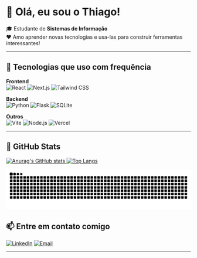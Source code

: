 # 👋 Olá, eu sou o Thiago!

🎓 Estudante de **Sistemas de Informação** 
<br>
❤️ Amo aprender novas tecnologias e usa-las para construir ferramentas interessantes!

---

## 🚀 Tecnologias que uso com frequência

**Frontend**  
![React](https://img.shields.io/badge/-React-61DAFB?style=flat&logo=react&logoColor=000) ![Next.js](https://img.shields.io/badge/-Next.js-000?style=flat&logo=next.js) ![Tailwind CSS](https://img.shields.io/badge/-Tailwind_CSS-38B2AC?style=flat&logo=tailwind-css)

**Backend**  
![Python](https://img.shields.io/badge/-Python-3776AB?style=flat&logo=python&logoColor=fff) ![Flask](https://img.shields.io/badge/-Flask-000?style=flat&logo=flask) ![SQLite](https://img.shields.io/badge/-SQLite-003B57?style=flat&logo=sqlite)

**Outros**  
![Vite](https://img.shields.io/badge/-Vite-646CFF?style=flat&logo=vite&logoColor=white) ![Node.js](https://img.shields.io/badge/-Node.js-2478CC?style=flat&logo=node.js&logoColor=white) ![Vercel](https://img.shields.io/badge/-Vercel-000?style=flat&logo=vercel)

---
## 🖖 GitHub Stats

<a href='https://github.com/ThiagoSilsa/github-stats-transparent'>
  
![Anurag's GitHub stats](https://github-readme-stats.vercel.app/api?username=thiagosilsa&hide=prs,issues&show_icons=true&theme=codeSTACKr)
[![Top Langs](https://github-readme-stats.vercel.app/api/top-langs/?username=thiagosilsa&hide=yacc,game%20maker%20language,&layout=compact&theme=codeSTACKr)](https://github.com/nycolasfelipe/github-readme-stats)

<div align=center>

  <img src="https://raw.githubusercontent.com/ThiagoSilsa/ThiagoSilsa/output/snake.svg" alt="Snake animation" />
</div>



## 📫 Entre em contato comigo

[![LinkedIn](https://img.shields.io/badge/-LinkedIn-0077B5?style=flat&logo=linkedin&logoColor=white)](https://www.linkedin.com/in/thiago-santos-588a93300/)
[![Email](https://img.shields.io/badge/-Email-D14836?style=flat&logo=gmail&logoColor=white)](mailto:thiagosantosprog@gmail.com)

---
